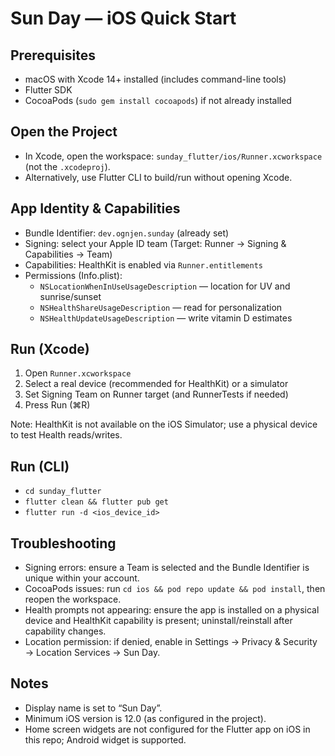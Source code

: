 # Sun Day — iOS Quick Start

## Prerequisites
- macOS with Xcode 14+ installed (includes command-line tools)
- Flutter SDK
- CocoaPods (`sudo gem install cocoapods`) if not already installed

## Open the Project
- In Xcode, open the workspace: `sunday_flutter/ios/Runner.xcworkspace` (not the `.xcodeproj`).
- Alternatively, use Flutter CLI to build/run without opening Xcode.

## App Identity & Capabilities
- Bundle Identifier: `dev.ognjen.sunday` (already set)
- Signing: select your Apple ID team (Target: Runner → Signing & Capabilities → Team)
- Capabilities: HealthKit is enabled via `Runner.entitlements`
- Permissions (Info.plist):
  - `NSLocationWhenInUseUsageDescription` — location for UV and sunrise/sunset
  - `NSHealthShareUsageDescription` — read for personalization
  - `NSHealthUpdateUsageDescription` — write vitamin D estimates

## Run (Xcode)
1. Open `Runner.xcworkspace`
2. Select a real device (recommended for HealthKit) or a simulator
3. Set Signing Team on Runner target (and RunnerTests if needed)
4. Press Run (⌘R)

Note: HealthKit is not available on the iOS Simulator; use a physical device to test Health reads/writes.

## Run (CLI)
- `cd sunday_flutter`
- `flutter clean && flutter pub get`
- `flutter run -d <ios_device_id>`

## Troubleshooting
- Signing errors: ensure a Team is selected and the Bundle Identifier is unique within your account.
- CocoaPods issues: run `cd ios && pod repo update && pod install`, then reopen the workspace.
- Health prompts not appearing: ensure the app is installed on a physical device and HealthKit capability is present; uninstall/reinstall after capability changes.
- Location permission: if denied, enable in Settings → Privacy & Security → Location Services → Sun Day.

## Notes
- Display name is set to “Sun Day”.
- Minimum iOS version is 12.0 (as configured in the project).
- Home screen widgets are not configured for the Flutter app on iOS in this repo; Android widget is supported.

